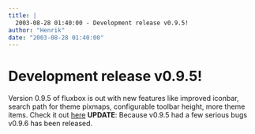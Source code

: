```yaml
---
title: |
  2003-08-28 01:40:00 - Development release v0.9.5!
author: "Henrik"
date: "2003-08-28 01:40:00"
---
```


# Development release v0.9.5!

Version 0.9.5 of fluxbox is out with new features like improved iconbar, search path for theme pixmaps, configurable toolbar height, more theme items.
Check it out <a href="version-0.9.php">here</a>
<b>UPDATE</b>: Because v0.9.5 had a few serious bugs v0.9.6 has been released.




